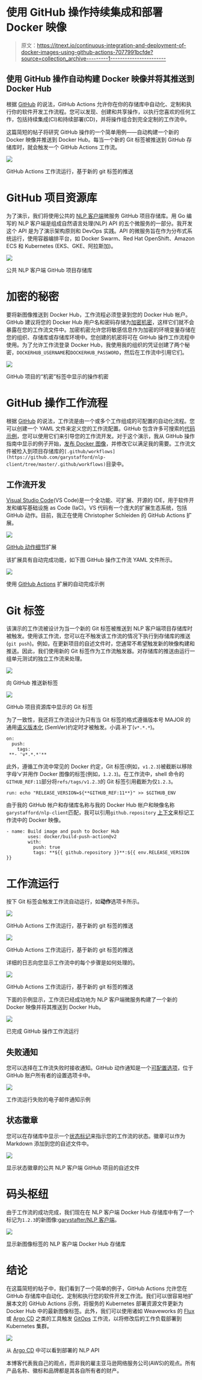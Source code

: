 # 使用 GitHub 操作持续集成和部署 Docker 映像

> 原文：<https://itnext.io/continuous-integration-and-deployment-of-docker-images-using-github-actions-7077991bcfde?source=collection_archive---------1----------------------->

## 使用 GitHub 操作自动构建 Docker 映像并将其推送到 Docker Hub

根据 [GitHub](https://docs.github.com/en/actions) 的说法，GitHub Actions 允许你在你的存储库中自动化、定制和执行你的软件开发工作流程。您可以发现、创建和共享操作，以执行您喜欢的任何工作，包括持续集成(CI)和持续部署(CD)，并将操作组合到完全定制的工作流中。

这篇简短的帖子将研究 GitHub 操作的一个简单用例——自动构建一个新的 Docker 映像并推送到 Docker Hub。每当一个新的 Git 标签被推送到 GitHub 存储库时，就会触发一个 GitHub Actions 工作流。

![](img/cabcd26a8808a1eb3f1cea0e336b0958.png)

GitHub Actions 工作流运行，基于新的 git 标签的推送

# GitHub 项目资源库

为了演示，我们将使用公共的 [NLP 客户端](https://github.com/garystafford/nlp-client)微服务 GitHub 项目存储库。用 Go 编写的 NLP 客户端是组成自然语言处理(NLP) API 的五个微服务的一部分。我开发这个 API 是为了演示架构原则和 DevOps 实践。API 的微服务旨在作为分布式系统运行，使用容器编排平台，如 Docker Swarm、Red Hat OpenShift、Amazon ECS 和 Kubernetes (EKS、GKE、阿拉斯加)。

![](img/972885ee5cb3fa24ddd3a0f5cb1674fc.png)

公共 NLP 客户端 GitHub 项目存储库

# 加密的秘密

要将新图像推送到 Docker Hub，工作流程必须登录到您的 Docker Hub 帐户。GitHub 建议将您的 Docker Hub 用户名和密码存储为[加密机密](https://docs.github.com/en/actions/reference/encrypted-secrets)，这样它们就不会暴露在您的工作流文件中。加密机密允许您将敏感信息作为加密的环境变量存储在您的组织、存储库或存储库环境中。您创建的机密将可在 GitHub 操作工作流程中使用。为了允许工作流登录 Docker Hub，我使用我的组织的凭证创建了两个秘密，`DOCKERHUB_USERNAME`和`DOCKERHUB_PASSWORD`，然后在工作流中引用它们。

![](img/06ac57f19bb054bf8b590e92a9c5075c.png)

GitHub 项目的“机密”标签中显示的操作机密

# GitHub 操作工作流程

根据 [GitHub](https://docs.github.com/en/actions/reference/workflow-syntax-for-github-actions) 的说法，工作流是由一个或多个工作组成的可配置的自动化流程。您可以创建一个 YAML 文件来定义您的工作流配置。GitHub 包含许多可搜索的[代码示例](https://docs.github.com/en/actions#code-examples)，您可以使用它们来引导您的工作流开发。对于这个演示，我从 GitHub 操作指南中显示的例子开始，[发布 Docker 图像](https://docs.github.com/en/actions/guides/publishing-docker-images)，并修改它以满足我的需要。工作流文件被检入到项目存储库的`[.github/workflows](https://github.com/garystafford/nlp-client/tree/master/.github/workflows)`目录中。

## 工作流开发

[Visual Studio Code](https://code.visualstudio.com/)(VS Code)是一个全功能、可扩展、开源的 IDE，用于软件开发和编写基础设施 as Code (IaC)。VS 代码有一个庞大的扩展生态系统，包括 GitHub 动作。目前，我正在使用 Christopher Schleiden 的 GitHub Actions 扩展。

![](img/c664da3de14c3777a768ff26d4ee589f.png)

[GitHub 动作细节](https://github.com/cschleiden/vscode-github-actions)扩展

该扩展具有自动完成功能，如下图 GitHub 操作工作流 YAML 文件所示。

![](img/5cc8e169ad72c401faf0d75a1df9c228.png)

使用 [GitHub Actions](https://github.com/cschleiden/vscode-github-actions) 扩展的自动完成示例

# Git 标签

该演示的工作流被设计为当一个新的 Git 标签被推送到 NLP 客户端项目存储库时被触发。使用该工作流，您可以在不触发该工作流的情况下执行到存储库的推送(`git push`)。例如，在更新项目的自述文件时，您通常不希望触发新的映像构建和推送。因此，我们使用新的 Git 标签作为工作流触发器。对存储库的推送由运行一组单元测试的独立工作流来处理。

![](img/a72e3fec8cb834907dbd90d0146de37f.png)

向 GitHub 推送新标签

![](img/18f97108c0e6a17253d30fae0d4f3d9a.png)

GitHub 项目资源库中显示的 Git 标签

为了一致性，我还将工作流设计为只有当 Git 标签的格式遵循版本号 MAJOR 的通用[语义版本化](https://semver.org/) (SemVer)约定时才被触发。小调.补丁(`v*.*.*`)。

```
on:
  push:
    tags:
 **- 'v*.*.*'**
```

此外，遵循工作流中常见的 Docker 约定，Git 标签(例如，`v1.2.3`)被截断以移除字母‘v’并用作 Docker 图像的标签(例如，`1.2.3`)。在工作流中，shell 命令的`GITHUB_REF:11`部分将`refs/tags/v1.2.3`的 Git 标签引用截断为仅`1.2.3`。

```
run: echo "RELEASE_VERSION=${**GITHUB_REF:11**}" >> $GITHUB_ENV
```

由于我的 GitHub 帐户和存储库名称与我的 Docker Hub 帐户和映像名称`garystafford/nlp-client`匹配，我可以引用`github.repository` [上下文](https://docs.github.com/en/actions/reference/context-and-expression-syntax-for-github-actions#contexts)来标记工作流中的 Docker 映像。

```
- name: Build image and push to Docker Hub
        uses: docker/build-push-action@v2
        with:
          push: true
          tags: **${{ github.repository }}**:${{ env.RELEASE_VERSION }}
```

# 工作流运行

按下 Git 标签会触发工作流自动运行，如**动作**选项卡所示。

![](img/e0c05c01e9279b7821564862914be7e7.png)

GitHub Actions 工作流运行，基于新的 git 标签的推送

![](img/076b42764951376b7d6279bd144b1979.png)

GitHub Actions 工作流运行，基于新的 git 标签的推送

详细的日志向您显示工作流中的每个步骤是如何处理的。

![](img/cabcd26a8808a1eb3f1cea0e336b0958.png)

GitHub Actions 工作流运行，基于新的 git 标签的推送

下面的示例显示，工作流已经成功地为 NLP 客户端微服务构建了一个新的 Docker 映像并将其推送到 Docker Hub。

![](img/db1768168997b7a345cb1dc39551e752.png)

已完成 GitHub 操作工作流运行

## 失败通知

您可以选择在工作流失败时接收通知。GitHub 动作通知是一个[可配置选项](https://docs.github.com/en/github/managing-subscriptions-and-notifications-on-github/setting-up-notifications/configuring-notifications#github-actions-notification-options)，位于 GitHub 账户所有者的设置选项卡中。

![](img/27ae8f6aafbe9455b8b839a1c76ccaf0.png)

工作流运行失败的电子邮件通知示例

## 状态徽章

您可以在存储库中显示一个[状态标记](https://docs.github.com/en/actions/managing-workflow-runs/adding-a-workflow-status-badge)来指示您的工作流的状态。徽章可以作为 Markdown 添加到您的自述文件中。

![](img/064dc67439a644b4a742ce35fc009f2c.png)

显示状态徽章的公共 NLP 客户端 GitHub 项目的自述文件

# 码头枢纽

由于工作流的成功完成，我们现在在 NLP 客户端 Docker Hub 存储库中有了一个标记为`1.2.3`的新图像:[garystafter/NLP 客户端](https://hub.docker.com/repository/docker/garystafford/nlp-client)。

![](img/ef87cc128fffe09e9b2f96d8c2d33c70.png)

显示新图像标签的 NLP 客户端 Docker Hub 存储库

# 结论

在这篇简短的帖子中，我们看到了一个简单的例子，GitHub Actions 允许您在 GitHub 存储库中自动化、定制和执行您的软件开发工作流。我们可以很容易地扩展本文的 GitHub Actions 示例，将服务的 Kubernetes 部署资源文件更新为 Docker Hub 中的最新图像标签。此外，我们可以使用诸如 Weaveworks 的 [Flux](https://www.weave.works/oss/flux/) 或 [Argo CD](https://argoproj.github.io/argo-cd/) 之类的工具触发 [GitOps](https://www.weave.works/technologies/gitops/) 工作流，以将修改后的工作负载部署到 Kubernetes 集群。

![](img/2bc57cffbbac671fd5e684eaa3e8e22a.png)

从 [Argo CD](https://argoproj.github.io/argo-cd/) 中可以看到部署的 NLP API

本博客代表我自己的观点，而非我的雇主亚马逊网络服务公司(AWS)的观点。所有产品名称、徽标和品牌都是其各自所有者的财产。